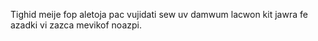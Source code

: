 Tighid meije fop aletoja pac vujidati sew uv damwum lacwon kit jawra fe azadki vi zazca mevikof noazpi.